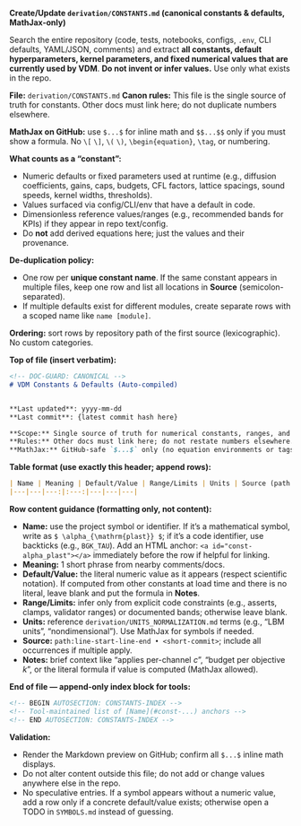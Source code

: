 **Create/Update `derivation/CONSTANTS.md` (canonical constants & defaults, MathJax-only)**

Search the entire repository (code, tests, notebooks, configs, `.env`, CLI defaults, YAML/JSON, comments) and extract **all constants, default hyperparameters, kernel parameters, and fixed numerical values that are currently used by VDM**. **Do not invent or infer values.** Use only what exists in the repo.

**File:** `derivation/CONSTANTS.md`
**Canon rules:** This file is the single source of truth for constants. Other docs must link here; do not duplicate numbers elsewhere.

**MathJax on GitHub:** use `$...$` for inline math and `$$...$$` only if you must show a formula. No `\[` `\]`, `\(` `\)`, `\begin{equation}`, `\tag`, or numbering.

**What counts as a “constant”:**

* Numeric defaults or fixed parameters used at runtime (e.g., diffusion coefficients, gains, caps, budgets, CFL factors, lattice spacings, sound speeds, kernel widths, thresholds).
* Values surfaced via config/CLI/env that have a default in code.
* Dimensionless reference values/ranges (e.g., recommended bands for KPIs) if they appear in repo text/config.
* Do **not** add derived equations here; just the values and their provenance.

**De-duplication policy:**

* One row per **unique constant name**. If the same constant appears in multiple files, keep one row and list all locations in **Source** (semicolon-separated).
* If multiple defaults exist for different modules, create separate rows with a scoped name like `name [module]`.

**Ordering:** sort rows by repository path of the first source (lexicographic). No custom categories.

**Top of file (insert verbatim):**

```markdown
<!-- DOC-GUARD: CANONICAL -->
# VDM Constants & Defaults (Auto-compiled)


**Last updated**: yyyy-mm-dd 
**Last commit**: {latest commit hash here}

**Scope:** Single source of truth for numerical constants, ranges, and defaults currently present in this repository.  
**Rules:** Other docs must link here; do not restate numbers elsewhere.  
**MathJax:** GitHub-safe `$...$` only (no equation environments or tags).  
```

**Table format (use exactly this header; append rows):**

```markdown
| Name | Meaning | Default/Value | Range/Limits | Units | Source (path:lines • commit) | Notes |
|---|---|---:|:---:|---|---|---|
```

**Row content guidance (formatting only, not content):**

* **Name:** use the project symbol or identifier. If it’s a mathematical symbol, write as `$ \alpha_{\mathrm{plast}} $`; if it’s a code identifier, use backticks (e.g., `BGK_TAU`). Add an HTML anchor: `<a id="const-alpha_plast"></a>` immediately before the row if helpful for linking.
* **Meaning:** 1 short phrase from nearby comments/docs.
* **Default/Value:** the literal numeric value as it appears (respect scientific notation). If computed from other constants at load time and there is no literal, leave blank and put the formula in **Notes**.
* **Range/Limits:** infer only from explicit code constraints (e.g., asserts, clamps, validator ranges) or documented bands; otherwise leave blank.
* **Units:** reference `derivation/UNITS_NORMALIZATION.md` terms (e.g., “LBM units”, “nondimensional”). Use MathJax for symbols if needed.
* **Source:** `path:line-start-line-end • <short-commit>`; include all occurrences if multiple apply.
* **Notes:** brief context like “applies per-channel $c$”, “budget per objective $k$”, or the literal formula if value is computed (MathJax allowed).

**End of file — append-only index block for tools:**

```markdown
<!-- BEGIN AUTOSECTION: CONSTANTS-INDEX -->
<!-- Tool-maintained list of [Name](#const-...) anchors -->
<!-- END AUTOSECTION: CONSTANTS-INDEX -->
```

**Validation:**

* Render the Markdown preview on GitHub; confirm all `$...$` inline math displays.
* Do not alter content outside this file; do not add or change values anywhere else in the repo.
* No speculative entries. If a symbol appears without a numeric value, add a row only if a concrete default/value exists; otherwise open a TODO in `SYMBOLS.md` instead of guessing.
